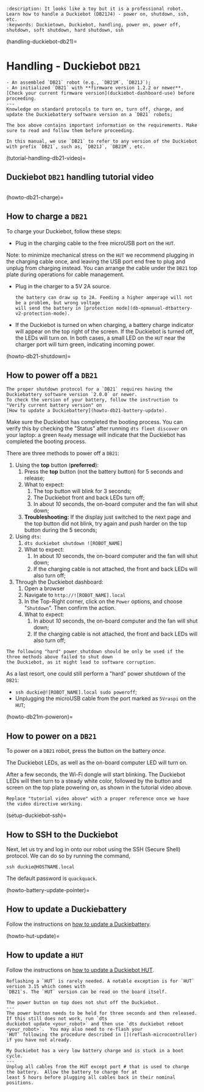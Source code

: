 ```{seo}
:description: It looks like a toy but it is a professional robot. Learn how to handle a Duckiebot (DB21J4) - power on, shutdown, ssh, etc.
:keywords: Duckietown, Duckiebot, handling, power on, power off, shutdown, soft shutdown, hard shutdown, ssh
```

(handling-duckiebot-db21)=
# Handling - Duckiebot `DB21`

```{needget}
- An assembled `DB21` robot (e.g., `DB21M`, `DB21J`);
- An initialized `DB21` with **firmware version 1.2.2 or newer**. [Check your current firmware version](duckiebot-dashboard-use) before proceeding.
---
Knowledge on standard protocols to turn on, turn off, charge, and update the Duckiebattery software version on a `DB21` robots;
```

```{note}
The box above contains important information on the requirements. Make sure to read and follow them before proceeding.
```

```{note}
In this manual, we use `DB21` to refer to any version of the Duckiebot with prefix `DB21`, such as, `DB21J`, `DB21M`, etc.
```

(tutorial-handling-db21-video)=
## Duckiebot `DB21` handling tutorial video

```{vimeo} 527038785
```

(howto-db21-charge)=
## How to charge a `DB21`

To charge your Duckiebot, follow these steps:

- Plug in the charging cable to the free microUSB port on the `HUT`.

Note: to minimize mechanical stress on the `HUT` we recommend plugging in the charging cable once, 
and leaving the USB port end free to plug and unplug from charging instead. 
You can arrange the cable under the `DB21` top plate during operations for cable management.

- Plug in the charger to a 5V 2A source.
  ```{note}
  the battery can draw up to 2A. Feeding a higher amperage will not be a problem, but wrong voltage 
  will send the battery in [protection mode](db-opmanual-dtbattery-v2-protection-mode).
  ```

- If the Duckiebot is turned on when charging, a battery charge indicator will appear on the top right 
  of the screen. If the Duckiebot is turned off, the LEDs will turn on. 
  In both cases, a small LED on the `HUT` near the charger port will turn green, indicating incoming power.


(howto-db21-shutdown)=
## How to power off a `DB21`

```{warning}
The proper shutdown protocol for a `DB21` requires having the Duckiebattery software version `2.0.0` or newer. 
To check the version of your battery, follow the instruction to "Verify current battery version" on 
[How to update a Duckiebattery](howto-db21-battery-update).
```

Make sure the Duckiebot has completed the booting process. You can verify this by checking the "Status" 
after running `dts fleet discover` on your laptop: a green `Ready` message will indicate that the Duckiebot 
has completed the booting process.

There are three methods to power off a `DB21`:

1. Using the **top** button (**preferred**):
    1. Press the **top** button (not the battery button) for 5 seconds and release;
    1. What to expect:
        1. The top button will blink for 3 seconds;
        1. The Duckiebot front and back LEDs turn off;
        1. In about *10* seconds, the on-board computer and the fan will shut down;
    1. **Troubleshooting:** If the display just switched to the next page and the top button did not blink, 
       try again and push harder on the top button during the 5 seconds;
1. Using `dts`:
    1. `dts duckiebot shutdown ![ROBOT_NAME]`
    2. What to expect:
        1. In about *10* seconds, the on-board computer and the fan will shut down;
        1. If the charging cable is not attached, the front and back LEDs will also turn off;
1. Through the Duckiebot dashboard:
    1. Open a browser
    1. Navigate to `http://![ROBOT_NAME].local`
    1. In the Top-Right corner, click on the `Power` options, and choose "`Shutdown`". Then confirm the action.
    2. What to expect:
       1. In about *10* seconds, the on-board computer and the fan will shut down;
       1. If the charging cable is not attached, the front and back LEDs will also turn off;


```{warning}
The following "hard" power shutdown should be only be used if the three methods above failed to shut down 
the Duckiebot, as it might lead to software corruption.
```

As a last resort, one could still perform a "hard" power shutdown of the `DB21`:
- `ssh duckie@![ROBOT_NAME].local sudo poweroff`;
- Unplugging the microUSB cable from the port marked as `5Vraspi` on the `HUT`;


(howto-db21m-poweron)=
## How to power on a `DB21`

To power on a `DB21` robot, press the button on the battery _once_.

The Duckiebot LEDs, as well as the on-board computer LED will turn on.

After a few seconds, the Wi-Fi dongle will start blinking. 
The Duckiebot LEDs will then turn to a steady white color, followed by the button and screen on the top 
plate powering on, as shown in the tutorial video above.

```{todo}
Replace "tutorial video above" with a proper reference once we have the video directive working.
```

(setup-duckiebot-ssh)=
## How to SSH to the Duckiebot

Next, let us try and log in onto our robot using the SSH (Secure Shell) protocol. We can do
so by running the command,

    ssh duckie@HOSTNAME.local

The default password is `quackquack`.

(howto-battery-update-pointer)=
## How to update a Duckiebattery

Follow the instructions on [how to update a Duckiebattery](howto-db21-battery-update).


(howto-hut-update)=
## How to update a `HUT`

Follow the instructions on [how to update a Duckiebot HUT](reflash-microcontroller).

```{note}
Reflashing a `HUT` is rarely needed. A notable exception is for `HUT` version 3.15 which comes with 
`DB21`s. The `HUT` version can be read on the board itself. 
```



```{trouble}
The power button on top does not shut off the Duckiebot.
---
The power button needs to be held for three seconds and then released.  If this still does not work, run `dts 
duckiebot update <your_robot>` and then use `dts duckiebot reboot <your_robot>`.  You may also need to re-flash your 
`HUT` following the procedure described in [](reflash-microcontroller) if you have not already.
```

```{trouble}
My Duckiebot has a very low battery charge and is stuck in a boot cycle.
---
Unplug all cables from the HUT except port # that is used to charge the battery.  Allow the battery to charge for at 
least 5 hours before plugging all cables back in their nominal positions.
```